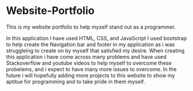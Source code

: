 # Website-Portfolio
This is my website portfolio to help myself stand out as a programmer.

In this application I have used HTML, CSS, and JavaScript I used bootstrap to help create the Navigation bar and 
footer in my application as i was struggleing to create on by myself that satisfied my desire. 
When creating this application i have come across many problems and have used Stackoverflow and youtube videos to help myself 
to overcome these probelems, and i expect to have many more issues to overcome. In the future i will hopefully adding more projects 
to this website to show my aptitue for programming and to take pride in them myself.

